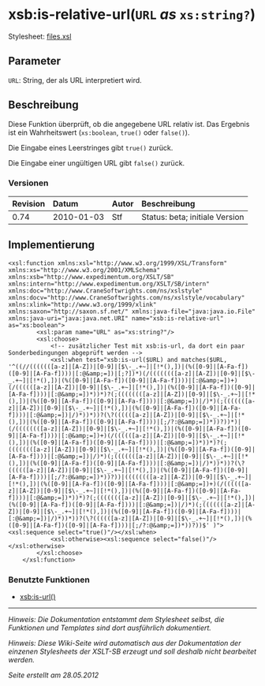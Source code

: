 # xsb:is-relative-url(`URL` _as_ `xs:string?`) #

Stylesheet: [files.xsl](http://code.google.com/p/xslt-sb/source/browse/trunk/xslt-sb/files.xsl)

## Parameter ##
`URL`: String, der als URL interpretiert wird.



## Beschreibung ##
Diese Funktion überprüft, ob die angegebene URL relativ ist. Das Ergebnis ist ein Wahrheitswert (`xs:boolean`, `true()` oder `false()`).

Die Eingabe eines Leerstringes gibt `true()` zurück.

Die Eingabe einer ungültigen URL gibt `false()` zurück.

### Versionen ###
| Revision | Datum | Autor | Beschreibung |
|:---------|:------|:------|:-------------|
| 0.74 | 2010-01-03 | Stf |   Status: beta;   initiale Version   |


## Implementierung ##
```
<xsl:function xmlns:xsl="http://www.w3.org/1999/XSL/Transform" xmlns:xs="http://www.w3.org/2001/XMLSchema" xmlns:xsb="http://www.expedimentum.org/XSLT/SB" xmlns:intern="http://www.expedimentum.org/XSLT/SB/intern" xmlns:doc="http://www.CraneSoftwrights.com/ns/xslstyle" xmlns:docv="http://www.CraneSoftwrights.com/ns/xslstyle/vocabulary" xmlns:xlink="http://www.w3.org/1999/xlink" xmlns:saxon="http://saxon.sf.net/" xmlns:java-file="java:java.io.File" xmlns:java-uri="java:java.net.URI" name="xsb:is-relative-url" as="xs:boolean">
		<xsl:param name="URL" as="xs:string?"/>
		<xsl:choose>
			<!-- zusätzlicher Test mit xsb:is-url, da dort ein paar Sonderbedingungen abgeprüft werden -->
			<xsl:when test="xsb:is-url($URL) and matches($URL, '^((//(((((([a-z]|[A-Z])|[0-9]|[$\-_.+~]|[!*(),])|(%([0-9]|[A-Fa-f])([0-9]|[A-Fa-f])))|[:@&amp;=])|[;?])*)(/((((((([a-z]|[A-Z])|[0-9]|[$\-_.+~]|[!*(),])|(%([0-9]|[A-Fa-f])([0-9]|[A-Fa-f])))|[:@&amp;=])+)(/((((([a-z]|[A-Z])|[0-9]|[$\-_.+~]|[!*(),])|(%([0-9]|[A-Fa-f])([0-9]|[A-Fa-f])))|[:@&amp;=])*))*)?(;((((((([a-z]|[A-Z])|[0-9]|[$\-_.+~]|[!*(),])|(%([0-9]|[A-Fa-f])([0-9]|[A-Fa-f])))|[:@&amp;=])|/)*)(;(((((([a-z]|[A-Z])|[0-9]|[$\-_.+~]|[!*(),])|(%([0-9]|[A-Fa-f])([0-9]|[A-Fa-f])))|[:@&amp;=])|/)*))*))?(\?((((([a-z]|[A-Z])|[0-9]|[$\-_.+~]|[!*(),])|(%([0-9]|[A-Fa-f])([0-9]|[A-Fa-f])))|[;/?:@&amp;=])*))?))*)|(/((((((([a-z]|[A-Z])|[0-9]|[$\-_.+~]|[!*(),])|(%([0-9]|[A-Fa-f])([0-9]|[A-Fa-f])))|[:@&amp;=])+)(/((((([a-z]|[A-Z])|[0-9]|[$\-_.+~]|[!*(),])|(%([0-9]|[A-Fa-f])([0-9]|[A-Fa-f])))|[:@&amp;=])*))*)?(;((((((([a-z]|[A-Z])|[0-9]|[$\-_.+~]|[!*(),])|(%([0-9]|[A-Fa-f])([0-9]|[A-Fa-f])))|[:@&amp;=])|/)*)(;(((((([a-z]|[A-Z])|[0-9]|[$\-_.+~]|[!*(),])|(%([0-9]|[A-Fa-f])([0-9]|[A-Fa-f])))|[:@&amp;=])|/)*))*))?(\?((((([a-z]|[A-Z])|[0-9]|[$\-_.+~]|[!*(),])|(%([0-9]|[A-Fa-f])([0-9]|[A-Fa-f])))|[;/?:@&amp;=])*))?))|((((((([a-z]|[A-Z])|[0-9]|[$\-_.+~]|[!*(),])|(%([0-9]|[A-Fa-f])([0-9]|[A-Fa-f])))|[:@&amp;=])+)(/((((([a-z]|[A-Z])|[0-9]|[$\-_.+~]|[!*(),])|(%([0-9]|[A-Fa-f])([0-9]|[A-Fa-f])))|[:@&amp;=])*))*)?(;((((((([a-z]|[A-Z])|[0-9]|[$\-_.+~]|[!*(),])|(%([0-9]|[A-Fa-f])([0-9]|[A-Fa-f])))|[:@&amp;=])|/)*)(;(((((([a-z]|[A-Z])|[0-9]|[$\-_.+~]|[!*(),])|(%([0-9]|[A-Fa-f])([0-9]|[A-Fa-f])))|[:@&amp;=])|/)*))*))?(\?((((([a-z]|[A-Z])|[0-9]|[$\-_.+~]|[!*(),])|(%([0-9]|[A-Fa-f])([0-9]|[A-Fa-f])))|[;/?:@&amp;=])*))?))$' )"><xsl:sequence select="true()"/></xsl:when>
			<xsl:otherwise><xsl:sequence select="false()"/></xsl:otherwise>
		</xsl:choose>
	</xsl:function>
```

### Benutzte Funktionen ###
  * [xsb:is-url()](xsb_is_url.md)


---


_Hinweis: Die Dokumentation entstammt dem Stylesheet selbst, die Funktionen und Templates sind dort ausführlich dokumentiert._

_Hinweis: Diese Wiki-Seite wird automatisch aus der Dokumentation der einzenen Stylesheets der XSLT-SB erzeugt und soll deshalb nicht bearbeitet werden._

_Seite erstellt am 28.05.2012_
